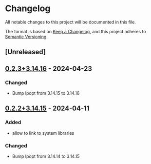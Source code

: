 # Changelog
All notable changes to this project will be documented in this file.

The format is based on [Keep a Changelog](https://keepachangelog.com/en/1.0.0/),
and this project adheres to [Semantic Versioning](https://semver.org/spec/v2.0.0.html).

## [Unreleased]

## [0.2.3+3.14.16](https://github.com/Maroon502/ipopt-src/compare/v0.2.2+3.14.15...v0.2.3+3.14.16) - 2024-04-23

### Changed
- Bump Ipopt from 3.14.15 to 3.14.16

## [0.2.2+3.14.15](https://github.com/Maroon502/ipopt-src/compare/v0.2.1+3.14.14...v0.2.2+3.14.15) - 2024-04-11

### Added
- allow to link to system libraries

### Changed
- Bump Ipopt from 3.14.14 to 3.14.15
